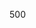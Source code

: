 ﻿---
Title: Internal server error (HTTP 500)
Date: 2015-11-23 14:51
Modified: 2015-11-23 14:51
Category: extra
Tags:
Authors: procamora
Slug: 500-error
Status: hidden
save_as: 500.html
---

500